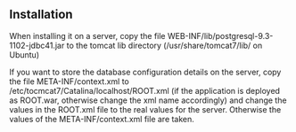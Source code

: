 ## Installation

When installing it on a server, copy the file WEB-INF/lib/postgresql-9.3-1102-jdbc41.jar to the tomcat lib directory
(/usr/share/tomcat7/lib/ on Ubuntu)

If you want to store the database configuration details on the server, copy the file META-INF/context.xml to
/etc/tocmcat7/Catalina/localhost/ROOT.xml (if the application is deployed as
ROOT.war, otherwise change the xml name accordingly) and change the values in the ROOT.xml file to the real values for
the server.
Otherwise the values of the META-INF/context.xml file are taken.